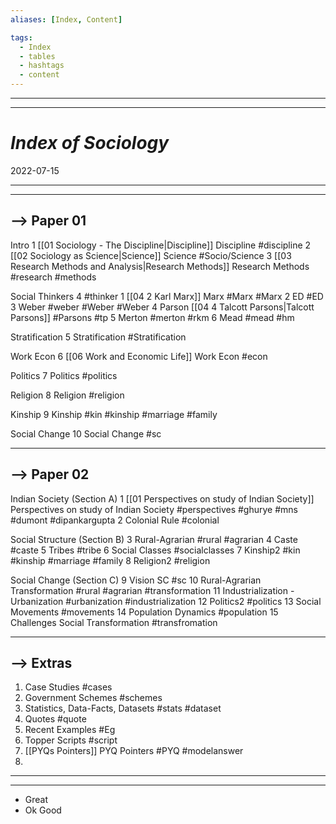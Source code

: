 ```yaml
---
aliases: [Index, Content]

tags:
  - Index
  - tables
  - hashtags
  - content
---
```

***
***
# *Index of Sociology*
2022-07-15 
***
***

## --> Paper 01

Intro 
	1	[[01 Sociology - The Discipline|Discipline]] Discipline #discipline 
	2	[[02 Sociology as Science|Science]] Science #Socio/Science 
	3	[[03 Research Methods and Analysis|Research Methods]] Research Methods #research #methods
	
Social Thinkers	4 #thinker
	1 [[04 2 Karl Marx]] Marx #Marx #Marx
	2 ED #ED 
	3 Weber #weber #Weber #Weber 
	4 Parson [[04 4 Talcott Parsons|Talcott Parsons]] #Parsons #tp
	5 Merton #merton #rkm
	6 Mead #mead #hm 
	
Stratification	5	Stratification #Stratification 
	
Work Econ	6	[[06 Work and Economic Life]] Work Econ #econ 
	
Politics	7	Politics #politics 
	
Religion	8	Religion #religion
	
Kinship	9	Kinship #kin #kinship #marriage #family 
	
Social Change	10	Social Change #sc 

***

## --> Paper 02

Indian Society (Section A)
	1	[[01 Perspectives on study of Indian Society]] Perspectives on study of Indian Society #perspectives #ghurye #mns #dumont #dipankargupta 
	2	Colonial Rule #colonial 
	
Social Structure (Section B)
	3	Rural-Agrarian #rural #agrarian 
	4	Caste #caste
	5	Tribes #tribe
	6	Social Classes #socialclasses
	7	Kinship2 #kin #kinship #marriage #family 
	8	Religion2 #religion 
	
Social Change (Section C)
	9	Vision SC #sc 
	10	Rural-Agrarian Transformation #rural #agrarian #transformation 
	11	Industrialization - Urbanization #urbanization #industrialization 
	12	Politics2 #politics
	13	Social Movements #movements
	14	Population Dynamics #population
	15	Challenges Social Transformation #transfromation

***

## --> Extras

1. Case Studies #cases
2. Government Schemes #schemes 
3. Statistics, Data-Facts, Datasets #stats #dataset 
4. Quotes #quote
5. Recent Examples #Eg
6. Topper Scripts #script 
7. [[PYQs Pointers]] PYQ Pointers #PYQ #modelanswer 
8. 
***
***
- Great
- Ok Good

